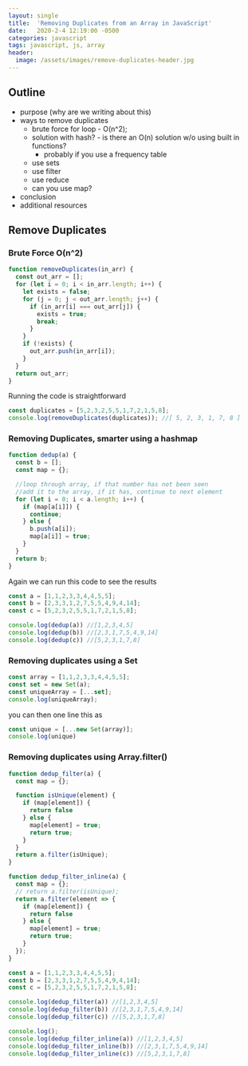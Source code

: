 ```yaml
---
layout: single
title:  'Removing Duplicates from an Array in JavaScript'
date:   2020-2-4 12:19:00 -0500
categories: javascript
tags: javascript, js, array
header:
  image: /assets/images/remove-duplicates-header.jpg
---
```


## Outline
- purpose (why are we writing about this)
- ways to remove duplicates
  - brute force for loop - O(n^2);
  - solution with hash?  - is there an O(n) solution w/o using built in functions?
    - probably if you use a frequency table
  - use sets
  - use filter
  - use reduce
  - can you use map?
- conclusion
- additional resources

## Remove Duplicates

### Brute Force O(n^2)

```javascript
function removeDuplicates(in_arr) {
  const out_arr = [];
  for (let i = 0; i < in_arr.length; i++) {
    let exists = false;
    for (j = 0; j < out_arr.length; j++) {
      if (in_arr[i] === out_arr[j]) {
        exists = true;
        break;
      }
    }
    if (!exists) {
      out_arr.push(in_arr[i]);
    }
  }
  return out_arr;
}
```

Running the code is straightforward
```javascript
const duplicates = [5,2,3,2,5,5,1,7,2,1,5,8];
console.log(removeDuplicates(duplicates)); //[ 5, 2, 3, 1, 7, 8 ]
```

### Removing Duplicates, smarter using a hashmap
```javascript
function dedup(a) {
  const b = [];
  const map = {};

  //loop through array, if that number has not been seen
  //add it to the array, if it has, continue to next element
  for (let i = 0; i < a.length; i++) {
    if (map[a[i]]) {
      continue;
    } else {
      b.push(a[i]);
      map[a[i]] = true;
    }
  }
  return b;
}
```

Again we can run this code to see the results
```javascript
const a = [1,1,2,3,3,4,4,5,5];
const b = [2,3,3,1,2,7,5,5,4,9,4,14];
const c = [5,2,3,2,5,5,1,7,2,1,5,8];

console.log(dedup(a)) //[1,2,3,4,5]
console.log(dedup(b)) //[2,3,1,7,5,4,9,14]
console.log(dedup(c)) //[5,2,3,1,7,8]
```

### Removing duplicates using a Set
```javascript
const array = [1,1,2,3,3,4,4,5,5];
const set = new Set(a);
const uniqueArray = [...set];
console.log(uniqueArray);
```

you can then one line this as
```javascript
const unique = [...new Set(array)];
console.log(unique)
```


### Removing duplicates using Array.filter()
```javascript
function dedup_filter(a) {
  const map = {};

  function isUnique(element) {
    if (map[element]) {
      return false
    } else {
      map[element] = true;
      return true;
    }
  }
  return a.filter(isUnique);
}

function dedup_filter_inline(a) {
  const map = {};
  // return a.filter(isUnique);
  return a.filter(element => {
    if (map[element]) {
      return false
    } else {
      map[element] = true;
      return true;
    }
  });
}

const a = [1,1,2,3,3,4,4,5,5];
const b = [2,3,3,1,2,7,5,5,4,9,4,14];
const c = [5,2,3,2,5,5,1,7,2,1,5,8];

console.log(dedup_filter(a)) //[1,2,3,4,5]
console.log(dedup_filter(b)) //[2,3,1,7,5,4,9,14]
console.log(dedup_filter(c)) //[5,2,3,1,7,8]

console.log();
console.log(dedup_filter_inline(a)) //[1,2,3,4,5]
console.log(dedup_filter_inline(b)) //[2,3,1,7,5,4,9,14]
console.log(dedup_filter_inline(c)) //[5,2,3,1,7,8]
```
